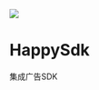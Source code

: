 [![](https://jitpack.io/v/yjc-code/HappySdk.svg)](https://jitpack.io/#yjc-code/HappySdk)
# HappySdk
集成广告SDK
